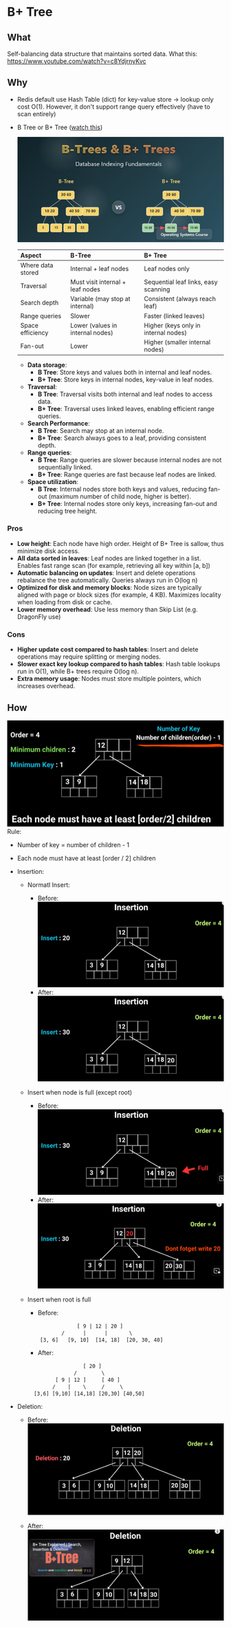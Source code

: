 # B+ Tree

## What

Self-balancing data structure that maintains sorted data. What this: https://www.youtube.com/watch?v=c8YdjrnyKvc

## Why

- Redis default use Hash Table (dict) for key-value store -> lookup only cost O(1). However, it don't support range query effectively (have to scan entirely)
- B Tree or B+ Tree ([watch this](https://www.youtube.com/watch?v=JWSObwhGGxY))

  ![alt text](image-51.png)

  | Aspect            | B-Tree                           | B+ Tree                              |
  | ----------------- | -------------------------------- | ------------------------------------ |
  | Where data stored | Internal + leaf nodes            | Leaf nodes only                      |
  | Traversal         | Must visit internal + leaf nodes | Sequential leaf links, easy scanning |
  | Search depth      | Variable (may stop at internal)  | Consistent (always reach leaf)       |
  | Range queries     | Slower                           | Faster (linked leaves)               |
  | Space efficiency  | Lower (values in internal nodes) | Higher (keys only in internal nodes) |
  | Fan-out           | Lower                            | Higher (smaller internal nodes)      |

  - **Data storage**:
    - **B Tree**: Store keys and values both in internal and leaf nodes.
    - **B+ Tree**: Store keys in internal nodes, key-value in leaf nodes.
  - **Traversal**:
    - **B Tree**: Traversal visits both internal and leaf nodes to access data.
    - **B+ Tree**: Traversal uses linked leaves, enabling efficient range queries.
  - **Search Performance**:
    - **B Tree**: Search may stop at an internal node.
    - **B+ Tree**: Search always goes to a leaf, providing consistent depth.
  - **Range queries**:
    - **B Tree**: Range queries are slower because internal nodes are not sequentially linked.
    - **B+ Tree**: Range queries are fast because leaf nodes are linked.
  - **Space utilization**:
    - **B Tree**: Internal nodes store both keys and values, reducing fan-out (maximum number of child node, higher is better).
    - **B+ Tree**: Internal nodes store only keys, increasing fan-out and reducing tree height.

### Pros

- **Low height**: Each node have high order. Height of B+ Tree is sallow, thus minimize disk access.
- **All data sorted in leaves**: Leaf nodes are linked together in a list. Enables fast range scan (for example, retrieving all key within [a, b])
- **Automatic balancing on updates**: Insert and delete operations rebalance the tree automatically. Queries always run in O(log n)
- **Optimized for disk and memory blocks**: Node sizes are typically aligned with page or block sizes (for example, 4 KB). Maximizes locality when loading from disk or cache.
- **Lower memory overhead**: Use less memory than Skip List (e.g. DragonFly use)

### Cons

- **Higher update cost compared to hash tables**: Insert and delete operations may require splitting or merging nodes.
- **Slower exact key lookup compared to hash tables**: Hash table lookups run in O(1), while B+ trees require O(log n).
- **Extra memory usage**: Nodes must store multiple pointers, which increases overhead.

## How

![alt text](image-41.png)
Rule:

- Number of key = number of children - 1
- Each node must have at least [order / 2] children

- Insertion:

  - Normatl Insert:

    - Before:
      ![alt text](image-42.png)
    - After:
      ![alt text](image-43.png)

  - Insert when node is full (except root)

    - Before:
      ![alt text](image-44.png)
    - After:
      ![alt text](image-45.png)

  - Insert when root is full
    - Before:
    ```less
                    [ 9 | 12 | 20 ]
               /      |      |       \
        [3, 6]   [9, 10]  [14, 18]  [20, 30, 40]
    ```
    - After:
    ```less
                      [ 20 ]
                   /        \
             [ 9 | 12 ]     [ 40 ]
            /    |    \     /     \
      [3,6] [9,10] [14,18] [20,30] [40,50]
    ```

- Deletion:

  - Before:
    ![alt text](image-46.png)

  - After:
    ![alt text](image-47.png)
